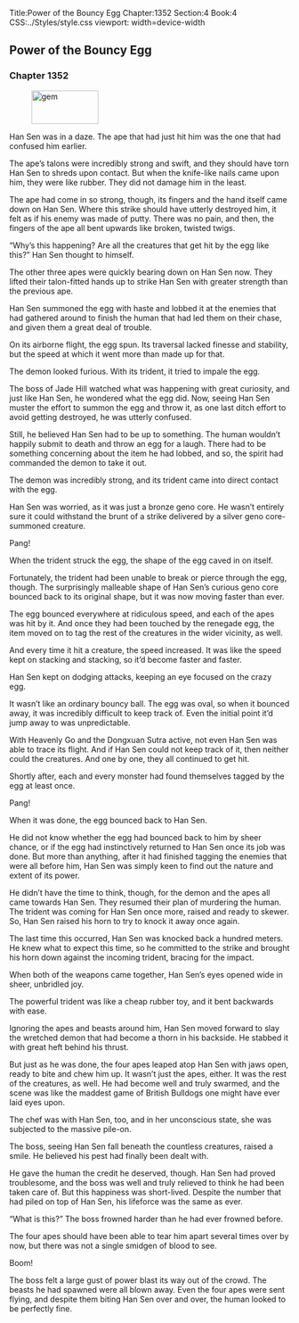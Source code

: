 Title:Power of the Bouncy Egg 
Chapter:1352 
Section:4 
Book:4 
CSS:../Styles/style.css 
viewport: width=device-width
  
## Power of the Bouncy Egg
### Chapter 1352
  
<figure>
	<img src="../Images/gem.gif" alt="gem" id="gem" width="120" height="60" />
</figure>
  

  
Han Sen was in a daze. The ape that had just hit him was the one that had confused him earlier.

The ape’s talons were incredibly strong and swift, and they should have torn Han Sen to shreds upon contact. But when the knife-like nails came upon him, they were like rubber. They did not damage him in the least.

The ape had come in so strong, though, its fingers and the hand itself came down on Han Sen. Where this strike should have utterly destroyed him, it felt as if his enemy was made of putty. There was no pain, and then, the fingers of the ape all bent upwards like broken, twisted twigs.

“Why’s this happening? Are all the creatures that get hit by the egg like this?” Han Sen thought to himself.

The other three apes were quickly bearing down on Han Sen now. They lifted their talon-fitted hands up to strike Han Sen with greater strength than the previous ape.

Han Sen summoned the egg with haste and lobbed it at the enemies that had gathered around to finish the human that had led them on their chase, and given them a great deal of trouble.

On its airborne flight, the egg spun. Its traversal lacked finesse and stability, but the speed at which it went more than made up for that.

The demon looked furious. With its trident, it tried to impale the egg.

The boss of Jade Hill watched what was happening with great curiosity, and just like Han Sen, he wondered what the egg did. Now, seeing Han Sen muster the effort to summon the egg and throw it, as one last ditch effort to avoid getting destroyed, he was utterly confused.

Still, he believed Han Sen had to be up to something. The human wouldn’t happily submit to death and throw an egg for a laugh. There had to be something concerning about the item he had lobbed, and so, the spirit had commanded the demon to take it out.

The demon was incredibly strong, and its trident came into direct contact with the egg.

Han Sen was worried, as it was just a bronze geno core. He wasn’t entirely sure it could withstand the brunt of a strike delivered by a silver geno core-summoned creature.

Pang!

When the trident struck the egg, the shape of the egg caved in on itself.

Fortunately, the trident had been unable to break or pierce through the egg, though. The surprisingly malleable shape of Han Sen’s curious geno core bounced back to its original shape, but it was now moving faster than ever.

The egg bounced everywhere at ridiculous speed, and each of the apes was hit by it. And once they had been touched by the renegade egg, the item moved on to tag the rest of the creatures in the wider vicinity, as well.

And every time it hit a creature, the speed increased. It was like the speed kept on stacking and stacking, so it’d become faster and faster.

Han Sen kept on dodging attacks, keeping an eye focused on the crazy egg.

It wasn’t like an ordinary bouncy ball. The egg was oval, so when it bounced away, it was incredibly difficult to keep track of. Even the initial point it’d jump away to was unpredictable.

With Heavenly Go and the Dongxuan Sutra active, not even Han Sen was able to trace its flight. And if Han Sen could not keep track of it, then neither could the creatures. And one by one, they all continued to get hit.

Shortly after, each and every monster had found themselves tagged by the egg at least once.

Pang!

When it was done, the egg bounced back to Han Sen.

He did not know whether the egg had bounced back to him by sheer chance, or if the egg had instinctively returned to Han Sen once its job was done. But more than anything, after it had finished tagging the enemies that were all before him, Han Sen was simply keen to find out the nature and extent of its power.

He didn’t have the time to think, though, for the demon and the apes all came towards Han Sen. They resumed their plan of murdering the human. The trident was coming for Han Sen once more, raised and ready to skewer. So, Han Sen raised his horn to try to knock it away once again.

The last time this occurred, Han Sen was knocked back a hundred meters. He knew what to expect this time, so he committed to the strike and brought his horn down against the incoming trident, bracing for the impact.

When both of the weapons came together, Han Sen’s eyes opened wide in sheer, unbridled joy.

The powerful trident was like a cheap rubber toy, and it bent backwards with ease.

Ignoring the apes and beasts around him, Han Sen moved forward to slay the wretched demon that had become a thorn in his backside. He stabbed it with great heft behind his thrust.

But just as he was done, the four apes leaped atop Han Sen with jaws open, ready to bite and chew him up. It wasn’t just the apes, either. It was the rest of the creatures, as well. He had become well and truly swarmed, and the scene was like the maddest game of British Bulldogs one might have ever laid eyes upon.

The chef was with Han Sen, too, and in her unconscious state, she was subjected to the massive pile-on.

The boss, seeing Han Sen fall beneath the countless creatures, raised a smile. He believed his pest had finally been dealt with.

He gave the human the credit he deserved, though. Han Sen had proved troublesome, and the boss was well and truly relieved to think he had been taken care of. But this happiness was short-lived. Despite the number that had piled on top of Han Sen, his lifeforce was the same as ever.

“What is this?” The boss frowned harder than he had ever frowned before.

The four apes should have been able to tear him apart several times over by now, but there was not a single smidgen of blood to see.

Boom!

The boss felt a large gust of power blast its way out of the crowd. The beasts he had spawned were all blown away. Even the four apes were sent flying, and despite them biting Han Sen over and over, the human looked to be perfectly fine.